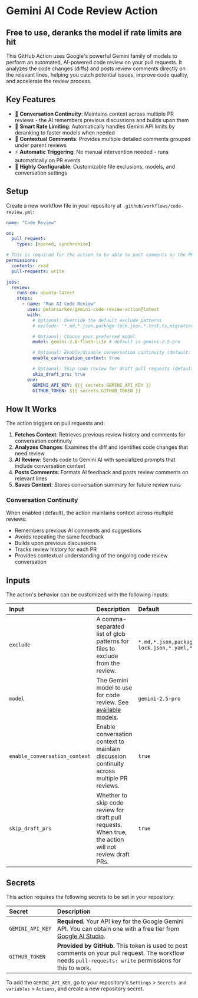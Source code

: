 # Gemini AI Code Review Action

## Free to use, deranks the model if rate limits are hit

[](https://www.google.com/search?q=github,gemini-ai-code-review-action,"petarzarkov")

This GitHub Action uses Google's powerful Gemini family of models to perform an automated, AI-powered code review on your pull requests. It analyzes the code changes (diffs) and posts review comments directly on the relevant lines, helping you catch potential issues, improve code quality, and accelerate the review process.

## Key Features

- 🔄 **Conversation Continuity**: Maintains context across multiple PR reviews - the AI remembers previous discussions and builds upon them
- 🎯 **Smart Rate Limiting**: Automatically handles Gemini API limits by deranking to faster models when needed
- 📝 **Contextual Comments**: Provides multiple detailed comments grouped under parent reviews
- ⚡ **Automatic Triggering**: No manual intervention needed - runs automatically on PR events
- 🔧 **Highly Configurable**: Customizable file exclusions, models, and conversation settings

## Setup

Create a new workflow file in your repository at `.github/workflows/code-review.yml`:

```yaml
name: "Code Review"

on:
  pull_request:
    types: [opened, synchronize]

# This is required for the action to be able to post comments on the PR.
permissions:
  contents: read
  pull-requests: write

jobs:
  review:
    runs-on: ubuntu-latest
    steps:
      - name: "Run AI Code Review"
        uses: petarzarkov/gemini-code-review-action@latest
        with:
          # Optional: Override the default exclude patterns
          # exclude: '*.md,*.json,package-lock.json,*.test.ts,migrations/*,*.spec.ts,*.e2e.ts,test/*,tests/*'

          # Optional: Choose your preferred model
          model: gemini-2.0-flash-lite # default is gemini-2.5-pro

          # Optional: Enable/disable conversation continuity (default: true)
          enable_conversation_context: true

          # Optional: Skip code review for draft pull requests (default: true)
          skip_draft_prs: true
        env:
          GEMINI_API_KEY: ${{ secrets.GEMINI_API_KEY }}
          GITHUB_TOKEN: ${{ secrets.GITHUB_TOKEN }}
```

## How It Works

The action triggers on pull requests and:

1. **Fetches Context**: Retrieves previous review history and comments for conversation continuity
2. **Analyzes Changes**: Examines the diff and identifies code changes that need review
3. **AI Review**: Sends code to Gemini AI with specialized prompts that include conversation context
4. **Posts Comments**: Formats AI feedback and posts review comments on relevant lines
5. **Saves Context**: Stores conversation summary for future review runs

### Conversation Continuity

When enabled (default), the action maintains context across multiple reviews:

- Remembers previous AI comments and suggestions
- Avoids repeating the same feedback
- Builds upon previous discussions
- Tracks review history for each PR
- Provides contextual understanding of the ongoing code review conversation

## Inputs

The action's behavior can be customized with the following inputs:

| Input                         | Description                                                                                                    | Default                                                                                         |
| :---------------------------- | :------------------------------------------------------------------------------------------------------------- | :---------------------------------------------------------------------------------------------- |
| `exclude`                     | A comma-separated list of glob patterns for files to exclude from the review.                                  | `*.md,*.json,package-lock.json,*.yaml,*.test.ts,migrations/*,*.spec.ts,*.e2e.ts,test/*,tests/*` |
| `model`                       | The Gemini model to use for code review. See [available models](https://ai.google.dev/gemini-api/docs/models). | `gemini-2.5-pro`                                                                                |
| `enable_conversation_context` | Enable conversation context to maintain discussion continuity across multiple PR reviews.                      | `true`                                                                                          |
| `skip_draft_prs`              | Whether to skip code review for draft pull requests. When true, the action will not review draft PRs.          | `true`                                                                                          |

## Secrets

This action requires the following secrets to be set in your repository:

| Secret           | Description                                                                                                                                                |
| :--------------- | :--------------------------------------------------------------------------------------------------------------------------------------------------------- |
| `GEMINI_API_KEY` | **Required.** Your API key for the Google Gemini API. You can obtain one with a free tier from [Google AI Studio](https://aistudio.google.com/app/apikey). |
| `GITHUB_TOKEN`   | **Provided by GitHub.** This token is used to post comments on your pull request. The workflow needs `pull-requests: write` permissions for this to work.  |

To add the `GEMINI_API_KEY`, go to your repository's `Settings` \> `Secrets and variables` \> `Actions`, and create a new repository secret.
